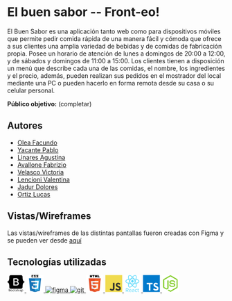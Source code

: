 

# El buen sabor -- Front-eo!


El Buen Sabor es una aplicación tanto web como para dispositivos móviles que permite pedir comida rápida de una manera fácil y cómoda que ofrece a sus clientes una amplia variedad de bebidas y de comidas de fabricación propia. Posee un horario de atención de lunes a domingos de 20:00 a 12:00, y de sábados y domingos de 11:00 a 15:00. Los clientes tienen a disposición un menú que describe cada una de las comidas, el nombre, los ingredientes y el precio, además, pueden realizan sus pedidos en el mostrador del local mediante una PC o pueden hacerlo en forma remota desde su casa o su celular personal.

**Público objetivo:** (completar)

## Autores

- [Olea Facundo](https://github.com/Facustriker)
- [Yacante Pablo](https://github.com/pabloyacante)
- [Linares Agustina](https://github.com/aguslinares)
- [Avallone Fabrizio](https://github.com/Fabrixx19)
- [Velasco Victoria](https://github.com/Vickyvelas)
- [Lencioni Valentina](https://github.com/valentinalencioni)
- [Jadur Dolores](https://github.com/dolojadur)
- [Ortiz Lucas](https://github.com/espaarg)

## Vistas/Wireframes

Las vistas/wireframes de las distintas pantallas fueron creadas con Figma y se pueden ver desde [aquí](https://www.figma.com/file/MnjdLVlMtSvFxHHVVCcLZf/Front-eo---El-buen-sabor?type=design&node-id=0-1&mode=design&t=UaYuCtkeuam3DJYo-0)

## Tecnologías utilizadas

<a href="https://getbootstrap.com" target="_blank" rel="noreferrer"> <img src="https://raw.githubusercontent.com/devicons/devicon/master/icons/bootstrap/bootstrap-plain-wordmark.svg" alt="bootstrap" width="40" height="40"/> </a>
<a href="https://www.w3schools.com/css/" target="_blank" rel="noreferrer"> <img src="https://raw.githubusercontent.com/devicons/devicon/master/icons/css3/css3-original-wordmark.svg" alt="css3" width="40" height="40"/> </a> 
<a href="https://www.figma.com/" target="_blank" rel="noreferrer"> <img src="https://www.vectorlogo.zone/logos/figma/figma-icon.svg" alt="figma" width="40" height="40"/> </a>
<a href="https://git-scm.com/" target="_blank" rel="noreferrer"> <img src="https://www.vectorlogo.zone/logos/git-scm/git-scm-icon.svg" alt="git" width="40" height="40"/> </a> 
<a href="https://www.w3.org/html/" target="_blank" rel="noreferrer"> <img src="https://raw.githubusercontent.com/devicons/devicon/master/icons/html5/html5-original-wordmark.svg" alt="html5" width="40" height="40"/> </a> 
<a href="https://developer.mozilla.org/en-US/docs/Web/JavaScript" target="_blank" rel="noreferrer"> <img src="https://raw.githubusercontent.com/devicons/devicon/master/icons/javascript/javascript-original.svg" alt="javascript" width="40" height="40"/> </a> 
</a> <a href="https://reactjs.org/" target="_blank" rel="noreferrer"> <img src="https://raw.githubusercontent.com/devicons/devicon/master/icons/react/react-original-wordmark.svg" alt="react" width="40" height="40"/> </a> 
<a href="https://www.typescriptlang.org/" target="_blank" rel="noreferrer"> <img src="https://raw.githubusercontent.com/devicons/devicon/master/icons/typescript/typescript-original.svg" alt="typescript" width="40" height="40"/> </a>
<a href="https://nodejs.org/" target="_blank" rel="noreferrer"> <img src="https://raw.githubusercontent.com/devicons/devicon/master/icons/nodejs/nodejs-original.svg" alt="node.js" width="40" height="40"/> </a>
